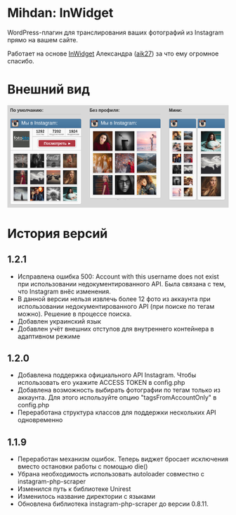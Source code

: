 # Mihdan: InWidget
WordPress-плагин для транслирования ваших фотографий из Instagram прямо на вашем сайте.

Работает на основе [InWidget](https://github.com/aik27/inwidget) Александра ([aik27](https://github.com/aik27)) за что ему огромное спасибо.

# Внешний вид
![Внешний вид InWidget](screenshot.png)

# История версий
## 1.2.1 ##

* Исправлена ошибка 500: Account with this username does not exist при использовании недокументированного API. Была связана с тем, что Instagram внёс изменения.
* В данной версии нельзя извлечь более 12 фото из аккаунта при использовании недокументированного API (при поиске по тегам можно). Решение в процессе поиска.
* Добавлен украинский язык
* Добавлен учёт внешних отступов для внутреннего контейнера в адаптивном режиме

## 1.2.0 ##
* Добавлена поддержка официального API Instagram. Чтобы использовать его укажите ACCESS TOKEN в config.php
* Добавлена возможность выбирать фотографии по тегам только из аккаунта. Для этого используйте опцию "tagsFromAccountOnly" в config.php
* Переработана структура классов для поддержки нескольких API одновременно

## 1.1.9 ##
* Переработан механизм ошибок. Теперь виджет бросает исключения вместо остановки работы с помощью die()
* Убрана необходимость использовать autoloader совместно с instagram-php-scraper
* Изменился путь к библиотеке Unirest
* Изменилось название директории с языками
* Обновлена библиотека instagram-php-scraper до версии 0.8.11.

